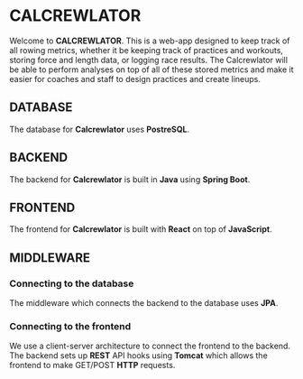 # CALCREWLATOR
Welcome to **CALCREWLATOR**. This is a web-app designed to keep track of all rowing metrics, whether it be keeping track of practices and workouts, storing force and length data, or logging race results. The Calcrewlator will be able to perform analyses on top of all of these stored metrics and make it easier for coaches and staff to design practices and create lineups.

## DATABASE
The database for **Calcrewlator** uses **PostreSQL**.

## BACKEND
The backend for **Calcrewlator** is built in **Java** using **Spring Boot**.

## FRONTEND
The frontend for **Calcrewlator** is built with **React** on top of **JavaScript**.

## MIDDLEWARE

### Connecting to the database
The middleware which connects the backend to the database uses **JPA**. 

### Connecting to the frontend
We use a client-server architecture to connect the frontend to the backend. The backend sets up **REST** API hooks using **Tomcat** which allows the frontend to make GET/POST **HTTP** requests.
